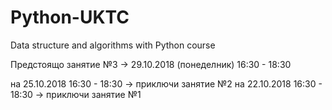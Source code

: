 # Python-UKTC
Data structure and algorithms with Python course 

Предстоящо занятие №3 -> 29.10.2018 (понеделник) 16:30 - 18:30

на 25.10.2018 16:30 - 18:30 -> приключи занятие №2
на 22.10.2018 16:30 - 18:30 -> приключи занятие №1

